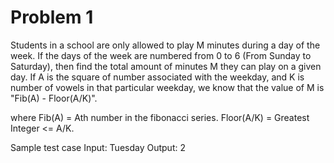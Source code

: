 # Problem 1

Students in a school are only allowed to play M minutes during a day of the week.
If the days of the week are numbered from 0 to 6 (From Sunday to Saturday), then find the total amount of minutes M they can play on a given day.
If A is the square of number associated with the weekday, and K is number of vowels in that particular weekday, we know that the value of M is "Fib(A) - Floor(A/K)".

where Fib(A) = Ath number in the fibonacci series.
Floor(A/K) = Greatest Integer <= A/K.

Sample test case 
Input:
Tuesday
Output:
2

